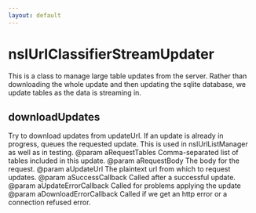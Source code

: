 ```yaml
---
layout: default
---
```


# nsIUrlClassifierStreamUpdater #

This is a class to manage large table updates from the server.  Rather than
downloading the whole update and then updating the sqlite database, we
update tables as the data is streaming in.


## downloadUpdates ##

Try to download updates from updateUrl. If an update is already in
progress, queues the requested update. This is used in nsIUrlListManager
as well as in testing.
@param aRequestTables Comma-separated list of tables included in this
       update.
@param aRequestBody The body for the request.
@param aUpdateUrl The plaintext url from which to request updates.
@param aSuccessCallback Called after a successful update.
@param aUpdateErrorCallback Called for problems applying the update
@param aDownloadErrorCallback Called if we get an http error or a
       connection refused error.


